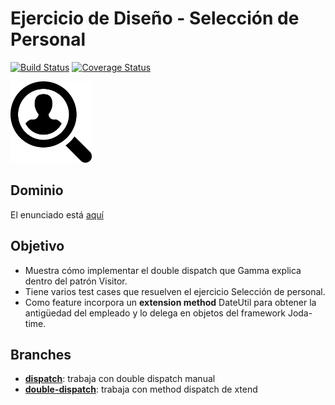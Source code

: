 
# Ejercicio de Diseño - Selección de Personal

[![Build Status](https://travis-ci.org/uqbar-project/eg-seleccion-personal-xtend.svg?branch=dispatch)](https://travis-ci.org/uqbar-project/eg-seleccion-personal-xtend) [![Coverage Status](https://coveralls.io/repos/github/uqbar-project/eg-seleccion-personal-xtend/badge.svg?branch=dispatch)](https://coveralls.io/github/uqbar-project/eg-seleccion-personal-xtend?branch=dispatch) 

<img src="images/personal.png" height="130px" width="130px"/>

## Dominio
El enunciado está [aquí](https://docs.google.com/viewer?a=v&pid=sites&srcid=ZGVmYXVsdGRvbWFpbnx1dG5kZXNpZ258Z3g6MzNhMGQyNGNmM2U5MzM2Ng)

## Objetivo

* Muestra cómo implementar el double dispatch que Gamma explica dentro del patrón Visitor.
* Tiene varios test cases que resuelven el ejercicio Selección de personal.
* Como feature incorpora un **extension method** DateUtil para obtener la antigüedad del empleado y lo delega en objetos del framework Joda-time.

## Branches

* [__dispatch__](https://github.com/uqbar-project/eg-seleccion-personal-xtend/tree/dispatch): trabaja con double dispatch manual
* [__double-dispatch__](https://github.com/uqbar-project/eg-seleccion-personal-xtend/tree/double-dispatch): trabaja con method dispatch de xtend

